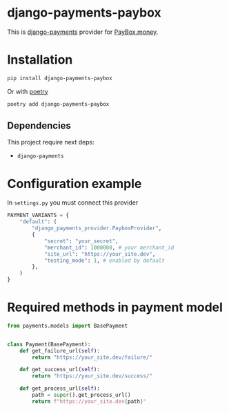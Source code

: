 # django-payments-paybox

This is [django-payments](https://github.com/mirumee/django-payments) provider for [PayBox.money](https://paybox.money/).

# Installation

```bash
pip install django-payments-paybox
```

Or with [poetry](https://python-poetry.org/)

```bash
poetry add django-payments-paybox
```

## Dependencies

This project require next deps:

- `django-payments`

# Configuration example

In `settings.py` you must connect this provider

```python
PAYMENT_VARIANTS = {
    "default": (
        "django_payments_provider.PayboxProvider",
        {
            "secret": "your_secret",
            "merchant_id": 1000000, # your merchant_id
            "site_url": "https://your_site.dev",
            "testing_mode": 1, # enabled by default
        },
    )
}
```

# Required methods in payment model

```python
from payments.models import BasePayment


class Payment(BasePayment):
    def get_failure_url(self):
        return "https://your_site.dev/failure/"

    def get_success_url(self):
        return "https://your_site.dev/success/"

    def get_process_url(self):
        path = super().get_process_url()
        return f"https://your_site.dev{path}"

```
